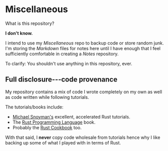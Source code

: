 # Miscellaneous

What is this repository?

**I don't know.**

I intend to use my _Miscellaneous_ repo to backup code or store random junk. I'm storing the _Markdown_ files for notes here until I have enough that I feel sufficiently comfortable in creating a _Notes_ repository.

To clarify: You shouldn't use anything in this repository, ever.

## Full disclosure---code provenance

My repository contains a mix of code I wrote completely on my own as well as code written while following tutorials.

The tutorials/books include:

* [Michael Snoyman's](https://snoyman.com) excellent, accelerated Rust tutorials.
* The [Rust Programming Language](https://doc.rust-lang.org/book) book.
* Probably the [Rust Cookbook](https://rust-lang-nursery.github.io/rust-cookbook) too.

With that said, I **never** copy code wholesale from tutorials hence why I like backing up some of what I played with in terms of Rust.
